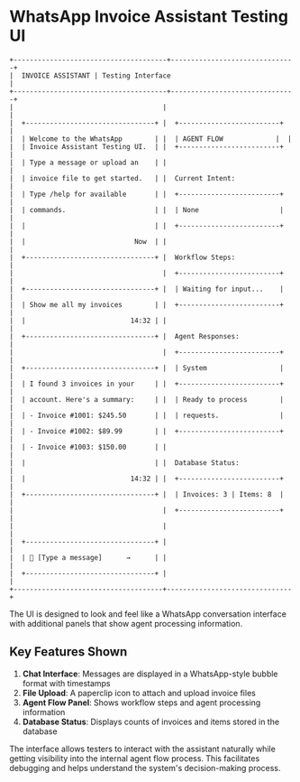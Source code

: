 # WhatsApp Invoice Assistant Testing UI

```
+--------------------------------------+-------------------------------+
|  INVOICE ASSISTANT | Testing Interface                               |
+--------------------------------------+-------------------------------+
|                                     |                               |
|  +--------------------------------+ |  +-------------------------+  |
|  | Welcome to the WhatsApp        | |  | AGENT FLOW             |  |
|  | Invoice Assistant Testing UI.  | |  +-------------------------+  |
|  | Type a message or upload an    | |                               |
|  | invoice file to get started.   | |  Current Intent:              |
|  | Type /help for available       | |  +-------------------------+  |
|  | commands.                      | |  | None                    |  |
|  |                                | |  +-------------------------+  |
|  |                           Now  | |                               |
|  +--------------------------------+ |  Workflow Steps:              |
|                                     |  +-------------------------+  |
|  +--------------------------------+ |  | Waiting for input...    |  |
|  | Show me all my invoices        | |  +-------------------------+  |
|  |                          14:32 | |                               |
|  +--------------------------------+ |  Agent Responses:             |
|                                     |  +-------------------------+  |
|  +--------------------------------+ |  | System                  |  |
|  | I found 3 invoices in your     | |  +-------------------------+  |
|  | account. Here's a summary:     | |  | Ready to process        |  |
|  | - Invoice #1001: $245.50       | |  | requests.               |  |
|  | - Invoice #1002: $89.99        | |  +-------------------------+  |
|  | - Invoice #1003: $150.00       | |                               |
|  |                                | |  Database Status:             |
|  |                          14:32 | |  +-------------------------+  |
|  +--------------------------------+ |  | Invoices: 3 | Items: 8  |  |
|                                     |  +-------------------------+  |
|                                     |                               |
|  +--------------------------------+ |                               |
|  | 📎 [Type a message]      →      | |                               |
|  +--------------------------------+ |                               |
+-------------------------------------+-------------------------------+
```

The UI is designed to look and feel like a WhatsApp conversation interface with additional panels that show agent processing information.

## Key Features Shown

1. **Chat Interface**: Messages are displayed in a WhatsApp-style bubble format with timestamps
2. **File Upload**: A paperclip icon to attach and upload invoice files
3. **Agent Flow Panel**: Shows workflow steps and agent processing information
4. **Database Status**: Displays counts of invoices and items stored in the database

The interface allows testers to interact with the assistant naturally while getting visibility into the internal agent flow process. This facilitates debugging and helps understand the system's decision-making process. 